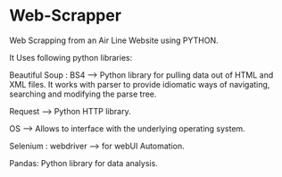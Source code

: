 # Web-Scrapper
Web Scrapping from an Air Line Website using PYTHON. 

It Uses following python libraries:

Beautiful Soup : BS4 --> Python library for pulling data out of HTML and XML files. It works with parser to provide idiomatic ways of navigating, searching and modifying the parse tree.

Request --> Python HTTP library.

OS --> Allows to interface with the underlying operating system.

Selenium : webdriver --> for webUI Automation.

Pandas: Python library for data analysis.
